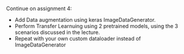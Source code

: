 Continue on assignment 4:

- Add Data augmentation using keras ImageDataGenerator.
- Perform Transfer Learnuing using 2 pretrained models, using the 3 scenarios discussed in the lecture.
- Repeat with your own custom dataloader instead of ImageDataGenerator
